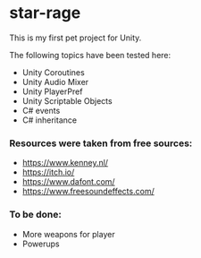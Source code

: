 # star-rage
This is my first pet project for Unity.

The following topics have been tested here:

* Unity Coroutines
* Unity Audio Mixer
* Unity PlayerPref
* Unity Scriptable Objects
* C# events
* C# inheritance 

### Resources were taken from free sources:
* https://www.kenney.nl/
* https://itch.io/
* https://www.dafont.com/
* https://www.freesoundeffects.com/

### To be done:
* More weapons for player
* Powerups
